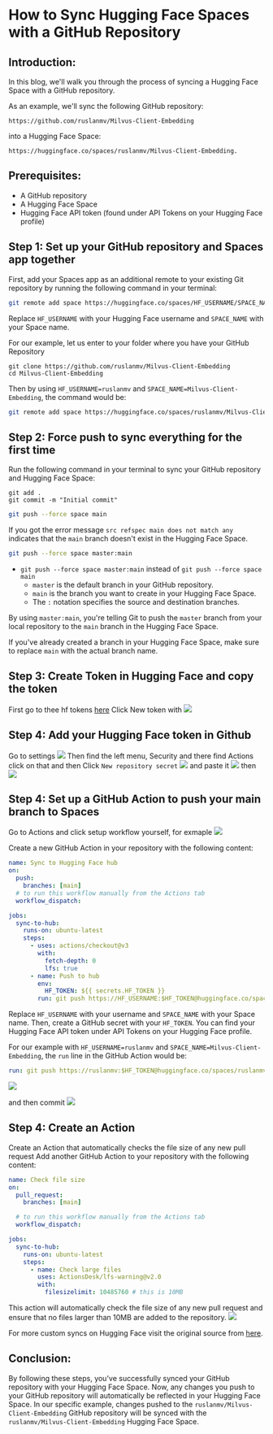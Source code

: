 # How to Sync Hugging Face Spaces with a GitHub Repository

## Introduction:
In this blog, we'll walk you through the process of syncing a Hugging Face Space with a GitHub repository. 

As an example, we'll sync the following GitHub repository: 
```
https://github.com/ruslanmv/Milvus-Client-Embedding 
```

into a Hugging Face Space: 

```
https://huggingface.co/spaces/ruslanmv/Milvus-Client-Embedding.
```

## Prerequisites:
- A GitHub repository
- A Hugging Face Space
- Hugging Face API token (found under API Tokens on your Hugging Face profile)

## Step 1: Set up your GitHub repository and Spaces app together

First, add your Spaces app as an additional remote to your existing Git repository by running the following command in your terminal:

```bash
git remote add space https://huggingface.co/spaces/HF_USERNAME/SPACE_NAME
```

Replace `HF_USERNAME` with your Hugging Face username and `SPACE_NAME` with your Space name.

For our example, let us enter to your folder where you have your GitHub Repository

```
git clone https://github.com/ruslanmv/Milvus-Client-Embedding 
cd Milvus-Client-Embedding 
```
Then by using  `HF_USERNAME=ruslanmv` and `SPACE_NAME=Milvus-Client-Embedding`, the command would be:

```bash
git remote add space https://huggingface.co/spaces/ruslanmv/Milvus-Client-Embedding
```

## Step 2: Force push to sync everything for the first time


Run the following command in your terminal to sync your GitHub repository and Hugging Face Space:

```
git add .
git commit -m "Initial commit"
```


```bash
git push --force space main
```
If  you got the error message `src refspec main does not match any` indicates that the `main` branch doesn't exist in the Hugging Face Space.

```bash
git push --force space master:main
```
* `git push --force space master:main` instead of `git push --force space main`
	+ `master` is the default branch in your GitHub repository.
	+ `main` is the branch you want to create in your Hugging Face Space.
	+ The `:` notation specifies the source and destination branches.

By using `master:main`, you're telling Git to push the `master` branch from your local repository to the `main` branch in the Hugging Face Space.

If you've already created a branch in your Hugging Face Space, make sure to replace `main` with the actual branch name.
## Step 3: Create Token in Hugging Face and copy the token
First go to thee hf tokens [here](https://huggingface.co/settings/tokens)
Click New  token with 
![](assets/2024-02-15-12-32-56.png)

## Step 4: Add your Hugging Face token in Github
Go to settings
![](assets/2024-02-15-12-29-19.png)
Then find the left menu, Security and there find Actions click on that and then Click `New repository secret`
![](assets/2024-02-15-12-31-57.png)
and paste it 
![](assets/2024-02-15-12-35-08.png)
then
![](assets/2024-02-15-12-35-44.png)



## Step 4: Set up a GitHub Action to push your main branch to Spaces
Go to Actions and click setup workflow yourself, for exmaple
![](assets/2024-02-15-12-26-20.png)


Create a new GitHub Action in your repository with the following content:

```yaml
name: Sync to Hugging Face hub
on:
  push:
    branches: [main]
  # to run this workflow manually from the Actions tab
  workflow_dispatch:

jobs:
  sync-to-hub:
    runs-on: ubuntu-latest
    steps:
      - uses: actions/checkout@v3
        with:
          fetch-depth: 0
          lfs: true
      - name: Push to hub
        env:
          HF_TOKEN: ${{ secrets.HF_TOKEN }}
        run: git push https://HF_USERNAME:$HF_TOKEN@huggingface.co/spaces/HF_USERNAME/SPACE_NAME main
```

Replace `HF_USERNAME` with your username and `SPACE_NAME` with your Space name. Then, create a GitHub secret with your `HF_TOKEN`. You can find your Hugging Face API token under API Tokens on your Hugging Face profile.

For our example with `HF_USERNAME=ruslanmv` and `SPACE_NAME=Milvus-Client-Embedding`, the `run` line in the GitHub Action would be:

```yaml
run: git push https://ruslanmv:$HF_TOKEN@huggingface.co/spaces/ruslanmv/Milvus-Client-Embedding main
```

![](assets/2024-02-15-12-38-21.png)

and then commit
![](assets/2024-02-15-12-40-13.png)

## Step 4: Create an Action
Create an Action that automatically checks the file size of any new pull request
Add another GitHub Action to your repository with the following content:

```yaml
name: Check file size
on:
  pull_request:
    branches: [main]

  # to run this workflow manually from the Actions tab
  workflow_dispatch:

jobs:
  sync-to-hub:
    runs-on: ubuntu-latest
    steps:
      - name: Check large files
        uses: ActionsDesk/lfs-warning@v2.0
        with:
          filesizelimit: 10485760 # this is 10MB
```

This action will automatically check the file size of any new pull request and ensure that no files larger than 10MB are added to the repository.
![](assets/2024-02-15-12-43-51.png)

For more custom syncs on Hugging Face visit the original source from [here](https://huggingface.co/docs/hub/en/spaces-github-actions).

## Conclusion:

By following these steps, you've successfully synced your GitHub repository with your Hugging Face Space. Now, any changes you push to your GitHub repository will automatically be reflected in your Hugging Face Space. In our specific example, changes pushed to the `ruslanmv/Milvus-Client-Embedding` GitHub repository will be synced with the `ruslanmv/Milvus-Client-Embedding` Hugging Face Space.
